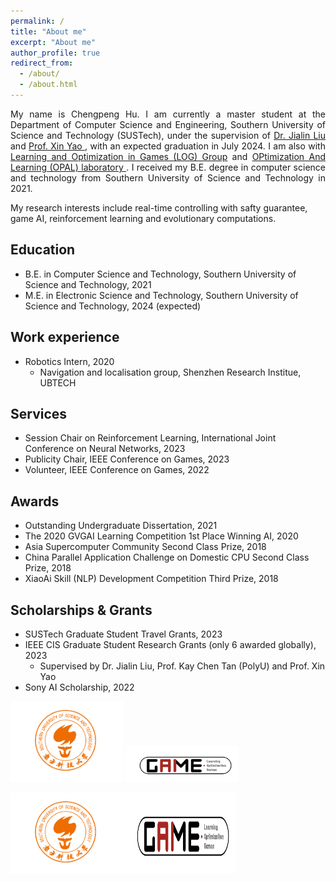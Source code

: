 ```yaml
---
permalink: /
title: "About me"
excerpt: "About me"
author_profile: true
redirect_from: 
  - /about/
  - /about.html
---
```

<style>
    .text-justify {
      text-align: justify;
    }
  </style>
<p class="text-justify">
My name is Chengpeng Hu. I am currently a master student at the Department of Computer Science and Engineering, Southern University of Science and Technology (SUSTech), under the supervision of <a href = 'http://www.liujialin.tech/index.html'> Dr. Jialin Liu </a> and <a href = 'https://cse.sustech.edu.cn/faculty/~xiny/'>Prof. Xin Yao </a>, with an expected graduation in July 2024. I am also with <a href = 'https://aingames.cn/'> Learning and Optimization in Games (LOG) Group</a> and <a href = 'https://cse.sustech.edu.cn/faculty/~xiny/'>OPtimization And Learning (OPAL) laboratory </a>. I received my B.E. degree in computer science and technology from Southern University of Science and Technology in 2021.

</p>


My research interests include real-time controlling with safty guarantee, game AI, reinforcement learning and evolutionary computations.

Education
-----
* B.E. in Computer Science and Technology, Southern University of Science and Technology, 2021
* M.E. in Electronic Science and Technology, Southern University of Science and Technology, 2024 (expected)

Work experience
-----
* Robotics Intern, 2020
     * Navigation and localisation group, Shenzhen Research Institue, UBTECH

Services
-----
* Session Chair on Reinforcement Learning, International Joint Conference on Neural Networks, 2023
* Publicity Chair, IEEE Conference on Games, 2023
* Volunteer, IEEE Conference on Games, 2022


Awards
-----
* Outstanding Undergraduate Dissertation, 2021
* The 2020 GVGAI Learning Competition 1st Place Winning AI, 2020
* Asia Supercomputer Community Second Class Prize, 2018
* China Parallel Application Challenge on Domestic CPU Second Class Prize, 2018
* XiaoAi Skill (NLP) Development Competition Third Prize, 2018


Scholarships & Grants
-----
* SUSTech Graduate Student Travel Grants, 2023
* IEEE CIS Graduate Student Research Grants (only 6 awarded globally), 2023
  * Supervised by Dr. Jialin Liu, Prof. Kay Chen Tan (PolyU) and Prof. Xin Yao
* Sony AI Scholarship, 2022


<style>
  .gif-container {
      display: flex; /* Use flexbox to arrange images in a line */
      justify-content: flex-start; /* Align images with space between them */
      max-width: auto; /* Set the maximum width of the container */
  }
  

  .resized-image {
  max-width: 180px; /* Set the maximum width */
  /* height: auto; */ /* Uncomment this line to maintain the aspect ratio */
}

 

- - -

</style>

<p>
      <img src="/images/logo/sustech.png" alt="gplatform_map" class="resized-image">
      <img src="/images/logo/log.png" alt="gplatform_gen" class="resized-image">

</p>

<p>
<div class="gif-container">
      <img src="/images/logo/sustech.png" alt="gplatform_map" class="resized-image">
      <img src="/images/logo/log.png" alt="gplatform_gen" class="resized-image">
  </div>
</p>